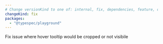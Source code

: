 ```yaml
---
# Change versionKind to one of: internal, fix, dependencies, feature, deprecation, breaking
changeKind: fix
packages:
  - "@typespec/playground"
---
```


Fix issue where hover tooltip would be cropped or not visibile

